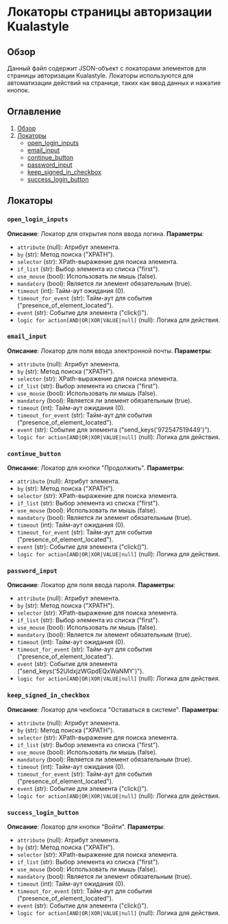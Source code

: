 # Локаторы страницы авторизации Kualastyle

## Обзор

Данный файл содержит JSON-объект с локаторами элементов для страницы авторизации Kualastyle. Локаторы используются для автоматизации действий на странице, таких как ввод данных и нажатие кнопок.

## Оглавление
1.  [Обзор](#обзор)
2.  [Локаторы](#локаторы)
    - [open_login_inputs](#open_login_inputs)
    - [email_input](#email_input)
    - [continue_button](#continue_button)
    - [password_input](#password_input)
    - [keep_signed_in_checkbox](#keep_signed_in_checkbox)
    - [success_login_button](#success_login_button)

## Локаторы

### `open_login_inputs`
**Описание**: Локатор для открытия поля ввода логина.
**Параметры**:
- `attribute` (null): Атрибут элемента.
- `by` (str): Метод поиска ("XPATH").
- `selector` (str): XPath-выражение для поиска элемента.
- `if_list` (str): Выбор элемента из списка ("first").
- `use_mouse` (bool): Использовать ли мышь (false).
- `mandatory` (bool): Является ли элемент обязательным (true).
- `timeout` (int): Тайм-аут ожидания (0).
- `timeout_for_event` (str): Тайм-аут для события ("presence_of_element_located").
- `event` (str): Событие для элемента ("click()").
- `logic for action[AND|OR|XOR|VALUE|null]` (null): Логика для действия.

### `email_input`
**Описание**: Локатор для поля ввода электронной почты.
**Параметры**:
- `attribute` (null): Атрибут элемента.
- `by` (str): Метод поиска ("XPATH").
- `selector` (str): XPath-выражение для поиска элемента.
- `if_list` (str): Выбор элемента из списка ("first").
- `use_mouse` (bool): Использовать ли мышь (false).
- `mandatory` (bool): Является ли элемент обязательным (true).
- `timeout` (int): Тайм-аут ожидания (0).
- `timeout_for_event` (str): Тайм-аут для события ("presence_of_element_located").
- `event` (str): Событие для элемента ("send_keys('972547519449')").
- `logic for action[AND|OR|XOR|VALUE|null]` (null): Логика для действия.

### `continue_button`
**Описание**: Локатор для кнопки "Продолжить".
**Параметры**:
- `attribute` (null): Атрибут элемента.
- `by` (str): Метод поиска ("XPATH").
- `selector` (str): XPath-выражение для поиска элемента.
- `if_list` (str): Выбор элемента из списка ("first").
- `use_mouse` (bool): Использовать ли мышь (false).
- `mandatory` (bool): Является ли элемент обязательным (true).
- `timeout` (int): Тайм-аут ожидания (0).
- `timeout_for_event` (str): Тайм-аут для события ("presence_of_element_located").
- `event` (str): Событие для элемента ("click()").
- `logic for action[AND|OR|XOR|VALUE|null]` (null): Логика для действия.

### `password_input`
**Описание**: Локатор для поля ввода пароля.
**Параметры**:
- `attribute` (null): Атрибут элемента.
- `by` (str): Метод поиска ("XPATH").
- `selector` (str): XPath-выражение для поиска элемента.
- `if_list` (str): Выбор элемента из списка ("first").
- `use_mouse` (bool): Использовать ли мышь (false).
- `mandatory` (bool): Является ли элемент обязательным (true).
- `timeout` (int): Тайм-аут ожидания (0).
- `timeout_for_event` (str): Тайм-аут для события ("presence_of_element_located").
- `event` (str): Событие для элемента ("send_keys('52UldxjzWGpdEQxWaNMY')").
- `logic for action[AND|OR|XOR|VALUE|null]` (null): Логика для действия.

### `keep_signed_in_checkbox`
**Описание**: Локатор для чекбокса "Оставаться в системе".
**Параметры**:
- `attribute` (null): Атрибут элемента.
- `by` (str): Метод поиска ("XPATH").
- `selector` (str): XPath-выражение для поиска элемента.
- `if_list` (str): Выбор элемента из списка ("first").
- `use_mouse` (bool): Использовать ли мышь (false).
- `mandatory` (bool): Является ли элемент обязательным (true).
- `timeout` (int): Тайм-аут ожидания (0).
- `timeout_for_event` (str): Тайм-аут для события ("presence_of_element_located").
- `event` (str): Событие для элемента ("click()").
- `logic for action[AND|OR|XOR|VALUE|null]` (null): Логика для действия.

### `success_login_button`
**Описание**: Локатор для кнопки "Войти".
**Параметры**:
- `attribute` (null): Атрибут элемента.
- `by` (str): Метод поиска ("XPATH").
- `selector` (str): XPath-выражение для поиска элемента.
- `if_list` (str): Выбор элемента из списка ("first").
- `use_mouse` (bool): Использовать ли мышь (false).
- `mandatory` (bool): Является ли элемент обязательным (true).
- `timeout` (int): Тайм-аут ожидания (0).
- `timeout_for_event` (str): Тайм-аут для события ("presence_of_element_located").
- `event` (str): Событие для элемента ("click()").
- `logic for action[AND|OR|XOR|VALUE|null]` (null): Логика для действия.